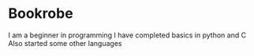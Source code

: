 # Bookrobe
I am a beginner in programming
I have completed basics in python and C
Also started some other languages
